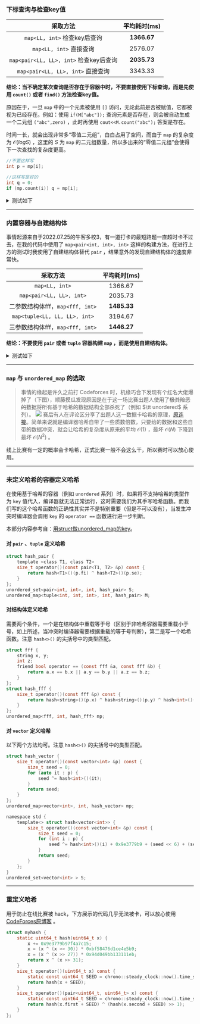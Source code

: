 ### 下标查询与检查key值

|采取方法|平均耗时(ms)|
|:--:|:--:|
|`map<LL, int>` 检查key后查询|**1366.67**|
|`map<LL, int>` 直接查询|2576.07|
|`map<pair<LL, LL>, int>` 检查key后查询|**2035.73**|
|`map<pair<LL, LL>, int>` 直接查询|3343.33|

**结论：当不确定某次查询是否存在于容器中时，不要直接使用下标查询，而是先使用 `count()` 或者 `find()` 方法检查key值。**

原因在于，一旦 `map` 中的一个元素被使用 `[]` 访问，无论此前是否被赋值，它都被视为已经存在。例如：使用 `if(M["abc"]);` 查询元素是否存在，则会被自动生成一个二元组 `("abc",zero)` ，此时再使用 `cout<<M.count("abc");` 答案是存在。

时间一长，就会出现非常多“零值二元组”，白白占用了空间，而由于 `map` 的复杂度为 $\mathcal O(log S)$ ，这里的 $S$ 为 `map` 的二元组数量，所以多出来的“零值二元组”会使得下一次查找的复杂度更高。

```C
//不要这样写
int p = mp[i];

//这样写是好的
int q = 0;
if (mp.count(i)) q = mp[i];
```

<details>
<summary>测试如下</summary>

**Round1：**

构造一个 `map<long long, int>` ，生成 $S=10^6$ 个随机数并加入容器，**先检查key值**再进行 $N=10^6$ 次查询，重复15轮，统计查询花费的时间。理论时间复杂度 $\mathcal O (N*logS) \approx 2*10^6$ 。

平均耗时为：1366.67 ms，时间浮动区间为：[1317, 1451] ms，符合预期。

代码如下：

```C
#include <bits/stdc++.h>
using namespace std;
mt19937 rnd(time(0));
#define LL long long

const int Case = 15;
map<LL, int> mp;

void Ready() {
	for (int i = 1; i <= 1000000; ++ i) {
		LL x = rnd();
		mp[x] = 1;
	}
}
void Solve() {
	int num = 0;
	for (int i = 1; i <= 1000000; ++ i) {
		LL x = rnd();
		if (mp.count(x) != 0) {
			if (mp[x] = 1) ++ num;
		}
	}
}
int main() {
	freopen("Test.txt", "w", stdout);
	Ready();
	int T = Case;
	double TIME = 0, Tmin = 0x3f3f3f3f, Tmax = 0;
	while (T -- > 0) {
		cout << "==============\n";
		cout << "第" << Case - T << "轮测试：";
		double start = clock();
		Solve();
		double end = clock();
		cout << "用时" << end - start << "ms\n";
		TIME += end - start;
		Tmin = min(Tmin, end - start);
		Tmax = max(Tmax, end - start);
	}
	cout << "\n\n==============\n\n";
	cout << "平均耗时为：" << TIME / Case << " ms\n";
	cout << "时间浮动区间为：[" << Tmin << ", " << Tmax << "] ms";
	return 0;
}
```

**Round2：**

同上，**不检查key值**直接进行 $N=10^6$ 次查询，重复15轮，统计查询花费的时间。由于查询最坏会额外产生 $S$ 个空二元组，所以理论时间 $\mathcal O (N*log(2S)) \approx 2*10^6$。

平均耗时为：2576.07 ms，时间浮动区间为：[2188, 2885] ms，符合预期。

代码如下：

```C
void Solve() {
	int num = 0;
	for (int i = 1; i <= 1000000; ++ i) {
		LL x = rnd();
		if (mp[x] = 1) ++ num;
	}
}
```

**Round3：**

构造一个 `map<pair<LL, LL>, int>` ，生成 $S=10^6$ 个随机数并加入容器，**先检查key值**再进行 $N=10^6$ 次查询，重复15轮，统计查询花费的时间。理论时间复杂度 $\mathcal O (N*logS) \approx 2*10^6$ 。

平均耗时为：2035.73 ms，时间浮动区间为：[1966, 2119] ms。注意到与预期相比慢了两倍左右，推测应该与 `pair` 相关。

**Round4：**

同上，**不检查key值**直接进行 $N=10^6$ 次查询，重复15轮，统计查询花费的时间。

平均耗时为：3343.33 ms，时间浮动区间为：[2809, 3644] ms。

</details>

***

### 内置容器与自建结构体

事情起源来自于2022.07.25的牛客多校3，有一道打卡的最短路题一直超时卡不过去，在我的代码中使用了 `map<pair<int, int>, int>` 这样的构建方法，在进行上方的测试时我使用了自建结构体替代 `pair` ，结果意外的发现自建结构体的速度非常快。

|采取方法|平均耗时(ms)|
|:--:|:--:|
|`map<LL, int>`|1366.67|
|`map<pair<LL, LL>, int>`|2035.73|
|二参数结构体fff，`map<fff, int>`|**1485.33**|
|`map<tuple<LL, LL, LL>, int>`|3194.67|
|三参数结构体fff，`map<fff, int>`|**1446.27**|

**结论：不要使用 `pair` 或者 `tuple` 容器构建 `map` ，而是使用自建结构体。**

<details>
<summary>测试如下</summary>

**Round3：**构造一个 `map<pair<LL, LL>, int>` ，生成 $S=10^6$ 个随机数并加入容器，**先检查key值**再进行 $N=10^6$ 次查询，重复15轮，统计查询花费的时间。平均耗时为：2035.73 ms，时间浮动区间为：[1966, 2119] ms。

**Round5：**使用自建结构体代替Round3中的 `pair` ，平均耗时为：1485.33 ms，时间浮动区间为：[1434, 1555] ms。

代码如下：

```C
const int Case = 15;
struct fff { 
	LL x, y;
	friend bool operator < (const fff &a, const fff &b) {
        if (a.x != b.x) return a.x < b.x;
        return a.y < b.y;
    }
};
map<fff, int> mp;

void Ready() {
	for (int i = 1; i <= 1000000; ++ i) {
		LL x = rnd(), y = rnd();
		mp[{x, y}] = 1;
	}
}
void Solve() {
	int num = 0;
	for (int i = 1; i <= 1000000; ++ i) {
		LL x = rnd(), y = rnd();
		if (mp.count({x, y}) != 0) {
			if (mp[{x, y}] = 1) ++ num;
		}
	}
}
```

**Round6：**构造一个 `map<tuple<LL, LL, LL>, int>` ，平均耗时为：3194.67 ms,时间浮动区间为：[3070, 3377] ms。

**Round7：**使用自建结构体代替Round6中的 `tuple` ，平均耗时为：1446.27 ms，时间浮动区间为：[1394, 1516] ms。

**RoundEX：**自建一个六参数结构体构建 `map` ，平均耗时为：1504.73 ms，时间浮动区间为：[1464, 1568] ms。

</details>

***

### `map` 与 `unordered_map` 的选取

> 事情的缘起是许久之前打 Codeforces 时，机缘巧合下发现有个红名大佬爆掉了（下图），顺藤摸瓜发现原因是在于这一场比赛出题人使用了~~极其险恶的~~数据将所有基于哈希的数据结构全部杀死了（例如 $\tt unordered$ 系列）。
![](https://img2022.cnblogs.com/blog/2491503/202207/2491503-20220726003102230-822506843.png)
赛后有人在评论区分享了出题人这一数据卡哈希的原理，[原连接](https://codeforces.com/blog/entry/62393)。简单来说就是编译器哈希自带了一些质数倍数，只要给的数据和这些自带的数据冲突，就会让哈希的复杂度从原来的平均 $\mathcal O(1)$ ，最坏 $\mathcal O(N)$ 下降到最坏 $\mathcal O(N^2)$ 。

线上比赛有一定的概率会卡哈希，正式比赛一般不会这么干，所以赛时可以放心使用。

***

### 未定义哈希的容器定义哈希

在使用基于哈希的容器（例如 `unordered` 系列）时，如果将不支持哈希的类型作为 `key` 值代入，编译器就无法正常运行，这时需要我们为其手写哈希函数。而我们写的这个哈希函数的正确性其实并不是特别重要（但是不可以没有），当发生冲突时编译器会调用 `key` 的 `operator ==` 函数进行进一步判断。

本部分内容参考自：[用struct做unordered_map的key](https://finixlei.blog.csdn.net/article/details/110267430?spm=1001.2101.3001.6650.3&utm_medium=distribute.pc_relevant.none-task-blog-2%7Edefault%7EBlogCommendFromBaidu%7ERate-3-110267430-blog-101406104.topnsimilarv1&depth_1-utm_source=distribute.pc_relevant.none-task-blog-2%7Edefault%7EBlogCommendFromBaidu%7ERate-3-110267430-blog-101406104.topnsimilarv1&utm_relevant_index=4)。

#### 对 `pair` 、`tuple` 定义哈希

```C
struct hash_pair { 
    template <class T1, class T2> 
    size_t operator()(const pair<T1, T2> &p) const { 
        return hash<T1>()(p.fi) ^ hash<T2>()(p.se); 
    } 
};
unordered_set<pair<int, int>, int, hash_pair> S;
unordered_map<tuple<int, int, int>, int, hash_pair> M;
```

#### 对结构体定义哈希

需要两个条件，一个是在结构体中重载等于号（区别于非哈希容器需要重载小于号，如上所述，当冲突时编译器需要根据重载的等于号判断），第二是写一个哈希函数。注意 `hash<>()` 的尖括号中的类型匹配。

```C
struct fff { 
	string x, y;
	int z;
	friend bool operator == (const fff &a, const fff &b) {
        return a.x == b.x || a.y == b.y || a.z == b.z;
    }
};
struct hash_fff { 
    size_t operator()(const fff &p) const { 
        return hash<string>()(p.x) ^ hash<string>()(p.y) ^ hash<int>()(p.z); 
    } 
};
unordered_map<fff, int, hash_fff> mp;
```

#### 对 `vector` 定义哈希

以下两个方法均可。注意 `hash<>()` 的尖括号中的类型匹配。

```C
struct hash_vector { 
    size_t operator()(const vector<int> &p) const {
    	size_t seed = 0;
    	for (auto it : p) {
    		seed ^= hash<int>()(it);
    	}
        return seed; 
    } 
};
unordered_map<vector<int>, int, hash_vector> mp;
```

```C
namespace std {
	template<> struct hash<vector<int>> {
        size_t operator()(const vector<int> &p) const {
            size_t seed = 0;
            for (int i : p) {
                seed ^= hash<int>()(i) + 0x9e3779b9 + (seed << 6) + (seed >> 2);
            }
            return seed;
        }
    };
}
unordered_set<vector<int> > S;
```

***

### 重定义哈希

用于防止在线比赛被 hack，下方展示的代码几乎无法被卡，可以放心使用 [CodeForces原博客](https://codeforces.com/blog/entry/62393) 。

```c
struct myhash {
    static uint64_t hash(uint64_t x) {
        x += 0x9e3779b97f4a7c15;
        x = (x ^ (x >> 30)) * 0xbf58476d1ce4e5b9;
        x = (x ^ (x >> 27)) * 0x94d049bb133111eb;
        return x ^ (x >> 31);
    }
    size_t operator()(uint64_t x) const {
        static const uint64_t SEED = chrono::steady_clock::now().time_since_epoch().count();
        return hash(x + SEED);
    }
    size_t operator()(pair<uint64_t, uint64_t> x) const {
        static const uint64_t SEED = chrono::steady_clock::now().time_since_epoch().count();
        return hash(x.first + SEED) ^ (hash(x.second + SEED) >> 1);
    }
};
```